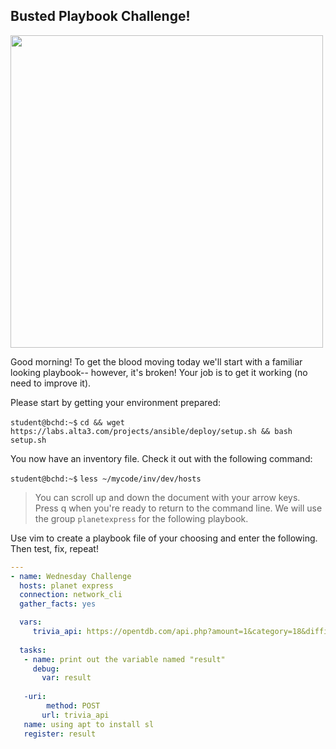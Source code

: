 ## Busted Playbook Challenge!

<img src="https://i.redd.it/i4v9op0chrc51.jpg" width="500"/>



Good morning! To get the blood moving today we'll start with a familiar looking playbook-- however, it's broken! Your job is to get it working (no need to improve it).

Please start by getting your environment prepared:

`student@bchd:~$` `cd && wget https://labs.alta3.com/projects/ansible/deploy/setup.sh && bash setup.sh`

You now have an inventory file. Check it out with the following command:

`student@bchd:~$` `less ~/mycode/inv/dev/hosts`

> You can scroll up and down the document with your arrow keys. Press q when you're ready to return to the command line.
We will use the group `planetexpress` for the following playbook.

Use vim to create a playbook file of your choosing and enter the following. Then test, fix, repeat!

```yaml
---
- name: Wednesday Challenge
  hosts: planet express
  connection: network_cli
  gather_facts: yes

  vars:
     trivia_api: https://opentdb.com/api.php?amount=1&category=18&difficulty=easy&type=multiple
     
  tasks:
   - name: print out the variable named "result"
     debug:
       var: result
       
   -uri:
        method: POST
       url: trivia_api
   name: using apt to install sl
   register: result
```

<!--
### SOLUTION

```yaml
---
- name: Wednesday Challenge
  hosts: planetexpress
  connection: ssh
  gather_facts: yes
 
  vars:
    trivia_api: https://opentdb.com/api.php?amount=1&category=18&difficulty=easy&type=multiple

  tasks:
   - name: sending a GET request to the API
     uri:
       method: GET
       url: "{{ trivia_api }}"
     register: result

   - name: print out result
     debug:
       var: result
```
-->
